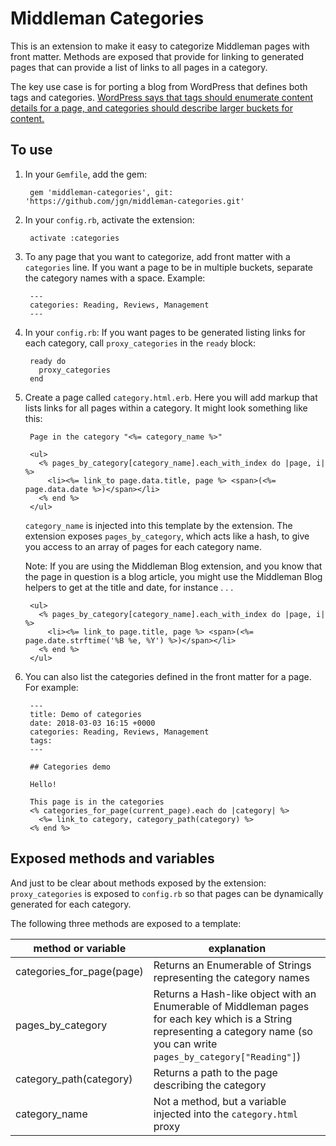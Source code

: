# Middleman Categories

This is an extension to make it easy to categorize Middleman pages with
front matter. Methods are exposed that provide for linking to generated
pages that can provide a list of links to all pages in a category.

The key use case is for porting a blog from WordPress that defines both
tags and categories. [WordPress says that tags should enumerate content
details for a page, and categories should describe larger buckets for content.](https://en.support.wordpress.com/posts/categories-vs-tags/)

## To use

1. In your `Gemfile`, add the gem:

        gem 'middleman-categories', git: 'https://github.com/jgn/middleman-categories.git'

2. In your `config.rb`, activate the extension:

        activate :categories

3. To any page that you want to categorize, add front matter with a
`categories` line. If you want a page to be in multiple buckets, separate
the category names with a space. Example:

        ---
        categories: Reading, Reviews, Management
        ---

4. In your `config.rb`: If you want pages to be generated listing links for each category,
call `proxy_categories` in the `ready` block:

        ready do
          proxy_categories
        end

5. Create a page called `category.html.erb`. Here you will add markup
that lists links for all pages within a category. It might look something like
this:

        Page in the category "<%= category_name %>"

        <ul>
          <% pages_by_category[category_name].each_with_index do |page, i| %>
            <li><%= link_to page.data.title, page %> <span>(<%= page.data.date %>)</span></li>
          <% end %>
        </ul>

    `category_name` is injected into this template by the extension. The extension
    exposes `pages_by_category`, which acts like a hash, to give you access to an
    array of pages for each category name.

    Note: If you are using the Middleman Blog extension, and you know that the
    page in question is a blog article, you might use the Middleman Blog helpers
    to get at the title and date, for instance . . .

        <ul>
          <% pages_by_category[category_name].each_with_index do |page, i| %>
            <li><%= link_to page.title, page %> <span>(<%= page.date.strftime('%B %e, %Y') %>)</span></li>
          <% end %>
        </ul>


6. You can also list the categories defined in the front matter for a page.
For example:

        ---
        title: Demo of categories
        date: 2018-03-03 16:15 +0000
        categories: Reading, Reviews, Management
        tags:
        ---

        ## Categories demo

        Hello!

        This page is in the categories
        <% categories_for_page(current_page).each do |category| %>
          <%= link_to category, category_path(category) %>
        <% end %>

## Exposed methods and variables

And just to be clear about methods exposed by the extension: `proxy_categories`
is exposed to `config.rb` so that pages can be dynamically generated for each
category.

The following three methods are exposed to a template:

| method or variable          | explanation |
|-----------------------------|-----------|
| categories_for_page(page)   | Returns an Enumerable of Strings representing the category names |
| pages_by_category           | Returns a Hash-like object with an Enumerable of Middleman pages for each key which is a String representing a category name (so you can write `pages_by_category["Reading"]`) |
| category_path(category)     | Returns a path to the page describing the category |
| category_name               | Not a method, but a variable injected into the `category.html` proxy |
